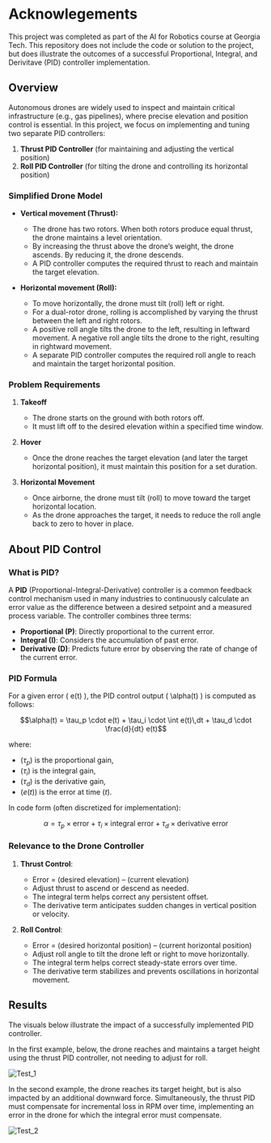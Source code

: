 # Acknowlegements
This project was completed as part of the AI for Robotics course at Georgia Tech. This repository does not include the code or solution to the project, but does illustrate the outcomes of a successful Proportional, Integral, and Derivitave (PID) controller implementation.

## Overview

Autonomous drones are widely used to inspect and maintain critical infrastructure (e.g., gas pipelines), where precise elevation and position control is essential. In this project, we focus on implementing and tuning two separate PID controllers:
1. **Thrust PID Controller** (for maintaining and adjusting the vertical position)
2. **Roll PID Controller** (for tilting the drone and controlling its horizontal position)

### Simplified Drone Model

- **Vertical movement (Thrust):**  
  - The drone has two rotors. When both rotors produce equal thrust, the drone maintains a level orientation.  
  - By increasing the thrust above the drone’s weight, the drone ascends. By reducing it, the drone descends.  
  - A PID controller computes the required thrust to reach and maintain the target elevation.

- **Horizontal movement (Roll):**  
  - To move horizontally, the drone must tilt (roll) left or right.  
  - For a dual-rotor drone, rolling is accomplished by varying the thrust between the left and right rotors.  
  - A positive roll angle tilts the drone to the left, resulting in leftward movement. A negative roll angle tilts the drone to the right, resulting in rightward movement.  
  - A separate PID controller computes the required roll angle to reach and maintain the target horizontal position.

### Problem Requirements

1. **Takeoff**  
   - The drone starts on the ground with both rotors off.  
   - It must lift off to the desired elevation within a specified time window.  

2. **Hover**  
   - Once the drone reaches the target elevation (and later the target horizontal position), it must maintain this position for a set duration.

3. **Horizontal Movement**  
   - Once airborne, the drone must tilt (roll) to move toward the target horizontal location.  
   - As the drone approaches the target, it needs to reduce the roll angle back to zero to hover in place.

## About PID Control

### What is PID?

A **PID** (Proportional-Integral-Derivative) controller is a common feedback control mechanism used in many industries to continuously calculate an error value as the difference between a desired setpoint and a measured process variable. The controller combines three terms:

- **Proportional (P)**: Directly proportional to the current error.  
- **Integral (I)**: Considers the accumulation of past error.  
- **Derivative (D)**: Predicts future error by observing the rate of change of the current error.

### PID Formula

For a given error \( e(t) \), the PID control output \( \alpha(t) \) is computed as follows:

$$\alpha(t) = \tau_p \cdot e(t) 
          + \tau_i \cdot \int e(t)\,dt 
          + \tau_d \cdot \frac{d}{dt} e(t)$$

where:
- $( \tau_p )$ is the proportional gain,
- $( \tau_i )$ is the integral gain,
- $( \tau_d )$ is the derivative gain,
- $( e(t) )$ is the error at time $( t )$.

In code form (often discretized for implementation):

$$\alpha = \tau_p \times \text{error} 
       + \tau_i \times \text{integral error}
       + \tau_d \times \text{derivative error}$$

### Relevance to the Drone Controller

1. **Thrust Control**:  
   - Error = (desired elevation) – (current elevation)  
   - Adjust thrust to ascend or descend as needed.  
   - The integral term helps correct any persistent offset.  
   - The derivative term anticipates sudden changes in vertical position or velocity.

2. **Roll Control**:  
   - Error = (desired horizontal position) – (current horizontal position)  
   - Adjust roll angle to tilt the drone left or right to move horizontally.
   - The integral term helps correct steady-state errors over time.  
   - The derivative term stabilizes and prevents oscillations in horizontal movement.

## Results

The visuals below illustrate the impact of a successfully implemented PID controller.

In the first example, below, the drone reaches and maintains a target height using the thrust PID controller, not needing to adjust for roll.

![Test_1](https://github.com/user-attachments/assets/9842342b-dc5a-400c-9208-c7678c0abc77)

In the second example, the drone reaches its target height, but is also impacted by an additional downward force. Simultaneously, the thrust PID must compensate for incremental loss in RPM over time, implementing an error in the drone for which the integral error must compensate.

![Test_2](https://github.com/user-attachments/assets/eb2387bf-ab31-4d21-a01a-0a5a61b38ad4)


